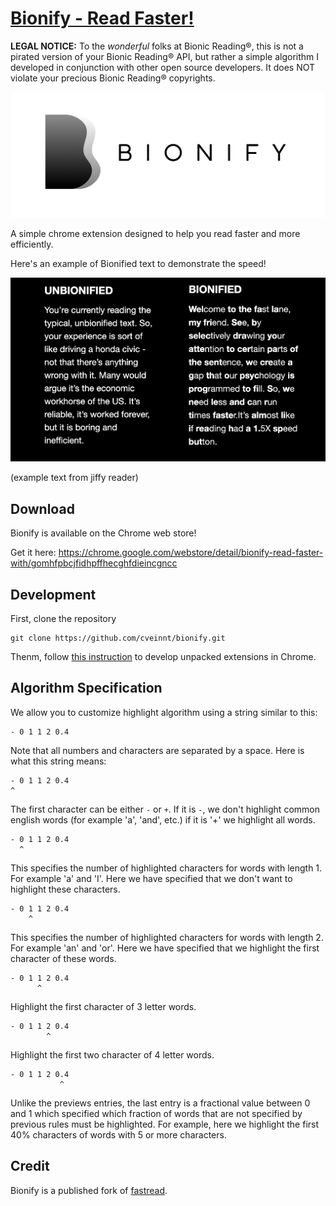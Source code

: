 # [Bionify - Read Faster!](https://bionify.xyz)

**LEGAL NOTICE:** To the _wonderful_ folks at Bionic Reading®, this is not a pirated version of your Bionic Reading® API, but rather a simple algorithm I developed in conjunction with other open source developers. It does NOT violate your precious Bionic Reading® copyrights.

[![banner](src/icons/marquee.png)](https://chrome.google.com/webstore/detail/bionify-read-faster-with/gomhfpbcjfidhpffhecghfdieincgncc)

A simple chrome extension designed to help you read faster and more efficiently.

Here's an example of Bionified text to demonstrate the speed!

[![read](read.png)](https://bionify.xyz)

(example text from jiffy reader)

## Download

Bionify is available on the Chrome web store!

Get it here: https://chrome.google.com/webstore/detail/bionify-read-faster-with/gomhfpbcjfidhpffhecghfdieincgncc

## Development

First, clone the repository

```
git clone https://github.com/cveinnt/bionify.git
```

Thenm, follow [this instruction](https://developer.chrome.com/docs/extensions/mv3/getstarted/#unpacked) to develop unpacked extensions in Chrome.

## Algorithm Specification

We allow you to customize highlight algorithm using a string similar to this:

```
- 0 1 1 2 0.4
```

Note that all numbers and characters are separated by a space. Here is what this string means:

```
- 0 1 1 2 0.4
^
```

The first character can be either `-` or `+`. If it is `-`, we don't highlight common english words (for example 'a', 'and', etc.) if it is '+' we highlight all words.

```
- 0 1 1 2 0.4
  ^
```

This specifies the number of highlighted characters for words with length 1. For example 'a' and 'I'. Here we have specified that we don't want to highlight these characters.

```
- 0 1 1 2 0.4
    ^
```

This specifies the number of highlighted characters for words with length 2. For example 'an' and 'or'. Here we have specified that we highlight the first character of these words.

```
- 0 1 1 2 0.4
      ^
```

Highlight the first character of 3 letter words.

```
- 0 1 1 2 0.4
        ^
```

Highlight the first two character of 4 letter words.

```
- 0 1 1 2 0.4
           ^
```

Unlike the previews entries, the last entry is a fractional value between 0 and 1 which specified which fraction of words that are not specified by previous rules must be highlighted.
For example, here we highlight the first 40% characters of words with 5 or more characters.

## Credit

Bionify is a published fork of [fastread](https://github.com/ahrm/chrome-fastread).
